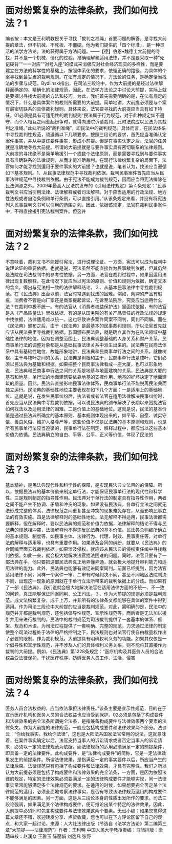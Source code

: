 # 面对纷繁复杂的法律条款，我们如何找法？1

编者按：本文是王利明教授关于寻找「裁判之准绳」首要问题的解答，是寻找大前提的章法，但不机械、不死板、不僵硬。他为我们提供的「四个标准」，是一种灵活的法学方法论。法的获得属于方法问题。——【德】伯恩•魏德士大前提的寻找，并不是一个机械、僵化的过程。准确理解和适用法律，并不是要采取一种“死记硬背”“一一对应”“对号入座”的模式来消极应对社会经济现实的多样性，而是要建立在方法的科学性的基础上，按照体系化的要求，依循正确的路径，为具体的个案寻找到最妥当的裁判规则。在法有规定的情况下，方法论的任务，是确定恰当找法的步骤与规范。Bydlinski指出，在司法三段论中，作为大前提的是经过法律解释而确定的、精确化的法律规范，因此，在法学方法论之中讨论大前提，实际上就是要探讨寻找大前提的方法和技巧。为此，我们首先需要明确的是，在法有规定的情况下，什么是具体案件的裁判所需要的大前提。简单地讲，大前提必须是与个案有最密切联系的具体裁判规则。具体来说，法官要寻找的大前提应当具有如下特征。01必须是具有可适用性的裁判规则“民法属于行为规范，对于此种规定如不遵守，而个人相互之间惹起纷争时，就得向法院诉请裁判，此时法院应以民法为其裁判之准绳。”此处所说的“裁判准绳”，即民法中的裁判规范。具体而言，在民法体系中寻找裁判性规范，须遵循以下几项要求。按照三段论的要求，首先应当准确认定案件事实，并从中提炼要件事实，形成小前提。但是在事实认定之后，法官的任务就是准确地寻找大前提。所谓的大前提就是与要件事实具有密切联系的法律规则。大前提的寻找绝不是简单地援引一个或数个法律原则，而是需要寻找到与要件事实具有准确联系的法律规则，从而才能准确裁判。在现行法律纷繁复杂的局面下，法官如何才能寻找到适用于要件事实的大前提？也就是说，笔者认为，找法应当遵循如下基本规则。1、从民事法律规范中寻找裁判依据。裁判民事案件首先应当从民事法律规范中寻找裁判依据。由于宪法不能成为裁判规范，因而应当将宪法排除在民法渊源之外。2009年最高人民法院发布的《引用法律规定》第４条规定：“民事裁判文书应当引用法律、法律解释或者司法解释。对于应当适用的行政法规、地方性法规或者自治条例和单行条例，可以直接引用。”从该条规定来看，并没有将宪法列入民事裁判文书可以引用的范围之列。因此，依据该规定，法官在裁判民事案件中，不得直接援引宪法裁判案件。但这并

# 面对纷繁复杂的法律条款，我们如何找法？2

不意味着，裁判文书不能援引宪法，进行说理论证。一方面，宪法可以成为裁判中说理论证的重要依据。也就是说，宪法虽然不能直接作为民事裁判依据，但其仍然是法院在司法裁判中的参考性依据。另一方面，法官在裁判过程中，如果因适用法律出现复数解释，在此情况下就应当以宪法的原则、价值和规则为依据，确定文本的含义，得出与宪法相一致的法律解释结论。２、从基本民事法律中寻找裁判规范。在《民法典》出台以前，法官时常遇到找法的困难。例如，网购的产品有瑕疵，消费者不管是向厂家还是商家提起诉讼，在诉至法院后，究竟应当适用什么法？在裁判中极不统一。有的法官从《消费者权益保护法》里面找依据，有的法官是从《产品质量法》里找依据，有的是从国务院的有关产品责任的行政法规的规定中找依据，法律适用难以统一。这也导致许多案件同案不同判，同判不同解。而在《民法典》颁布之后，由于《民法典》是最基本的民事裁判规则，所以法官首先就应该从民法典里寻找裁判依据。我国颁布民法典，就是确立其作为在私法领域中基础性法律的地位。因为在调整范围上，民法典调整基础的人身关系和财产关系，民商事单行法的调整对象都是从基础民事法律关系中派生出来的。民法典在民商法体系中具有基础性地位，故能形象地讲，民法典和民商事单行法之间的关系，就像树根、主干与枝叶之间的关系，民法典是树根和主干，民商事单行法是枝叶，它们必须以民法典为基础和根据。如果把整个民商事法律看成一座大厦，也可以形象地说，民法典和民商事单行法之间的关系是地基与地面建筑的关系，民法典是大厦的基石和地基，单行法的地面建筑要依靠地基的支撑作用。地基的好坏决定了地面建筑的质量。因此，民法典直接影响民事法律体系，民商事单行法不能脱离民法典而独立运行。民法典的基础性地位主要表现在如下几个方面：一是适用上的基础地位。这就是说，在发生民事纠纷后，执法者或者法官在适用法律解决民事纠纷时，首先应当从民法典中寻找裁判依据，可以说民法典的颁布解决了长期以来困扰法官如何找法以及适用法律的困难。二是价值上的基础地位。这就是说，民法的基本价值是通过民法典所确立的基本原则、基本规则体现出来的，如平等、自愿、诚实守信、善良风俗、维护人格尊严等，这些价值不仅是民法典的基本原则和规则，也是所有民事单行法应当遵循的，民事单行法在制定、解释过程中，都应当以这些基本价值为依循。民法典确立的自由、平等、公平、正义等价值，体现了民法的

# 面对纷繁复杂的法律条款，我们如何找法？3

基本精神，是民法典现代性和科学性的保障，是实现民法典立法目的的保障。所以，依据民法典的基本价值来制定单行法，才能保证民事单行法的现代性和科学性。三是规则制定的指导性作用。民法典对于单行法的制定具有指导性作用，两者之间不能产生不协调、矛盾和冲突的现象。如果没有民法典，各单行立法之间就无法形成完整的体系，法律规范之间重复甚至冲突的现象难免存在，从而影响民事立法的有效实施。四是法律解释时的基础性地位。法无解释不得适用，民事法律都需要解释，但在解释时，要以民法典的规范和价值为依据，法律解释的结论不得与民法典的规范相冲突，法律解释也不得违反民法典的基本价值。民法典总则编所确立的基本规则、制度等，如民事主体、法律行为、代理、时效、民事责任等，对单行法的解释与适用等，也具有重要作用。如果涉及合同的纠纷，就要从《民法典》的合同编里面去找裁判依据；如果涉及侵权，就应该从民法典的侵权责任编中寻找裁判依据。如此一来，就会极大地解决法官找法困难的问题。同时，法官只要有了一部法典在手，他只要把这部民法典真正地弄懂弄通，就会极大地提升审判能力和适用法律的能力。此外，民法典也能够有效促进同案同判。前面已经提到，因为法官适用法律不同，同样一个案件一审、二审有时候判决不同，甚至不同地区法院判决不同，出现这一现象的原因就在于单行立法所带来的裁判依据上的分歧。而如果有了一部《民法典》，我们说就会极大地解决法官在适用法律方面的不统一、不一致的问题，真正能够保证同案同判、公正司法。３、作为大前提的规则必须是裁判规范。成文法纷繁复杂，成千上万，并非所有的法律条文都能够在具体的案件中得到适用。作为司法三段论中大前提的应当是裁判规范。对此，需明确的是，民法中的规范并非都是裁判规范，还包括倡导性规范、宣示性规范等，而后者是无法加以援引并用来进行裁判的。民法中的裁判规范为司法裁判提供了一套基本的体系、框架、规范和术语，为司法过程提供了一套明确、完整的规范，力求通过法律的制定使整个司法过程处于法律的严格控制之下，民法规则也对法官行使自由裁量权作出了必要的限制。作为裁判规范，大前提具有明确权利义务的功能。如果其仅仅是一个倡导性和宣示性规范，并不涉及人们的具体权利义务关系，则不能将其直接作为裁判的大前提。例如，《民法典》第1228条规定：“医疗机构及其医务人员的合法权益受法律保护。干扰医疗秩序，妨碍医务人员工作、生活，侵害

# 面对纷繁复杂的法律条款，我们如何找法？4

医务人员合法权益的，应当依法承担法律责任。”该条主要是宣示性规范，目的在于宣示医疗机构和医务人员的合法权益也应当受到保护。02必须是包括了构成要件和法律效果的完全法条所谓完全法条，是指兼备构成要件与法律效果两个要素的法律条文。作为大前提的法律规范，一般应包括构成要件和法律效果两个部分。法谚云：“你给我事实，我给你法律”，这也是大陆法系国家法官常用的说法。这就意味着，在案件事实确定以后，法官支持当事人的诉讼请求或者否定当事人的诉讼请求，必须以一定的法律规范为依据，而法律规范的适用必须满足一定的前提条件，即具备一定的法律要件。此构成要件，是“法律构成要件”的简称，它是一定法律效果发生的前提条件。所谓法律效果，是指满足一定的事实要件以后，所应当产生的法律后果。法律规范只有包括了构成要件和法律效果，才具有完整性。我们之所以认为大前提必须是包括了构成要件和法律效果的完全法条，一方面，是因为依照法律的规定，特定的法律效果必须要满足一定的法律构成要件才能够实现，同一法律事实常常能够满足多个法律规范的要求。在适用的时候，如果想要完全否定某个法律规范的适用，必须全面地考察法律事实，是否有导致该法律规范适用的构成要件不能够满足的因素。另一方面，这是从三段论本身的性质出发所作的要求。司法三段论强调，如果满足某个法律构成要件，便可推论出某个特定的法律效果，因此，大前提中必须同时包含构成要件与法律效果这两个要素。无讼小编：如果您觉得这篇文章还不错，欢迎转发分享、点赞收藏，您也可以在下方评论区留下自己的观点，和大家一起讨论。来源：人大社法律出版（节选自《法学方法论》第二编第三章“大前提——法律规范”）作者：王利明 中国人民大学教授责编：马旭排版：梁萌审核：赵润众 王雅玉 陈丽娟 刘逸凡 张野

